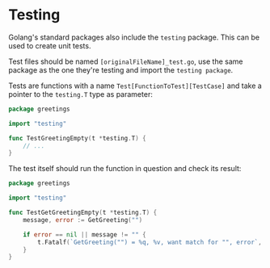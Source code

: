# Testing
Golang's standard packages also include the `testing` package. This can be used to create unit tests.

Test files should be named `[originalFileName]_test.go`, use the same package as the one they're testing and import the `testing package`.

Tests are functions with a name `Test[FunctionToTest][TestCase]` and take a pointer to the `testing.T` type as parameter:
```go
package greetings

import "testing"

func TestGreetingEmpty(t *testing.T) {
    // ...
}
```

The test itself should run the function in question and check its result:
```go
package greetings

import "testing"

func TestGetGreetingEmpty(t *testing.T) {
	message, error := GetGreeting("")

	if error == nil || message != "" {
		t.Fatalf(`GetGreeting("") = %q, %v, want match for "", error`, message, error)
	}
}
```